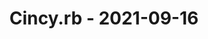 ---
layout: post
title: Cincy.rb - 2021-09-16
datetime: '2021-09-16T12:00:00-04:00'
name: Cincy.rb
external_url: https://www.meetup.com/TechLife-Cincinnati/events/280663270/
online_event: true
year_month: 2021-09
---